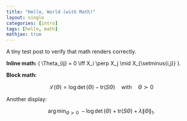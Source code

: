 ```yaml
---
title: "Hello, World (with Math)"
layout: single
categories: [intro]
tags: [hello, math]
mathjax: true
---
```


A tiny test post to verify that math renders correctly.

**Inline math:** \( \Theta_{ij} = 0 \iff X_i \perp X_j \mid X_{\setminus\{i,j\}} \).

**Block math:**

$$
\mathcal{L}(\Theta)
= \log\det(\Theta) - \mathrm{tr}(S\Theta)
\quad\text{with}\quad
\Theta \succ 0
$$

Another display:

$$
\arg\min_{\Theta \succ 0}\; -\log\det(\Theta) + \mathrm{tr}(S\Theta) + \lambda \lVert \Theta \rVert_{1}.
$$


